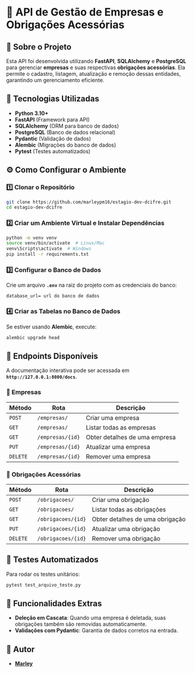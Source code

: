 # 📌 API de Gestão de Empresas e Obrigações Acessórias

## 📖 Sobre o Projeto
Esta API foi desenvolvida utilizando **FastAPI**, **SQLAlchemy** e **PostgreSQL** para gerenciar **empresas** e suas respectivas **obrigações acessórias**. Ela permite o cadastro, listagem, atualização e remoção dessas entidades, garantindo um gerenciamento eficiente.

## 🚀 Tecnologias Utilizadas
- **Python 3.10+**
- **FastAPI** (Framework para API)
- **SQLAlchemy** (ORM para banco de dados)
- **PostgreSQL** (Banco de dados relacional)
- **Pydantic** (Validação de dados)
- **Alembic** (Migrações do banco de dados)
- **Pytest** (Testes automatizados)

## ⚙️ Como Configurar o Ambiente

### 1️⃣ Clonar o Repositório
```bash
git clone https://github.com/marleypm16/estagio-dev-dcifre.git
cd estagio-dev-dcifre
```

### 2️⃣ Criar um Ambiente Virtual e Instalar Dependências
```bash
python -m venv venv
source venv/bin/activate  # Linux/Mac
venv\Scripts\activate  # Windows
pip install -r requirements.txt
```

### 3️⃣ Configurar o Banco de Dados
Crie um arquivo **`.env`** na raiz do projeto com as credenciais do banco:
```
database_url= url do banco de dados
```

### 4️⃣ Criar as Tabelas no Banco de Dados
Se estiver usando **Alembic**, execute:
```bash
alembic upgrade head
```

## 🔧 Endpoints Disponíveis
A documentação interativa pode ser acessada em **`http://127.0.0.1:8000/docs`**.

### 🏢 Empresas
| Método  | Rota            | Descrição |
|---------|----------------|-------------|
| `POST`  | `/empresas/`   | Criar uma empresa |
| `GET`   | `/empresas/`   | Listar todas as empresas |
| `GET`   | `/empresas/{id}` | Obter detalhes de uma empresa |
| `PUT`   | `/empresas/{id}` | Atualizar uma empresa |
| `DELETE` | `/empresas/{id}` | Remover uma empresa |

### 📜 Obrigações Acessórias
| Método  | Rota                    | Descrição |
|---------|--------------------------|-------------|
| `POST`  | `/obrigacoes/`          | Criar uma obrigação |
| `GET`   | `/obrigacoes/`          | Listar todas as obrigações |
| `GET`   | `/obrigacoes/{id}`      | Obter detalhes de uma obrigação |
| `PUT`   | `/obrigacoes/{id}`      | Atualizar uma obrigação |
| `DELETE` | `/obrigacoes/{id}`      | Remover uma obrigação |

## 🧪 Testes Automatizados
Para rodar os testes unitários:
```bash
pytest test_arquivo_teste.py
```

## 📌 Funcionalidades Extras
- **Deleção em Cascata**: Quando uma empresa é deletada, suas obrigações também são removidas automaticamente.
- **Validações com Pydantic**: Garantia de dados corretos na entrada.

## 📌 Autor
- **[Marley](https://github.com/marleypm16/)**

